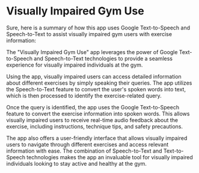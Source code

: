 # Visually Impaired Gym Use

Sure, here is a summary of how this app uses Google Text-to-Speech and Speech-to-Text to assist visually impaired gym users with exercise information:

The "Visually Impaired Gym Use" app leverages the power of Google Text-to-Speech and Speech-to-Text technologies to provide a seamless experience for visually impaired individuals at the gym.

Using the app, visually impaired users can access detailed information about different exercises by simply speaking their queries. The app utilizes the Speech-to-Text feature to convert the user's spoken words into text, which is then processed to identify the exercise-related query.

Once the query is identified, the app uses the Google Text-to-Speech feature to convert the exercise information into spoken words. This allows visually impaired users to receive real-time audio feedback about the exercise, including instructions, technique tips, and safety precautions.

The app also offers a user-friendly interface that allows visually impaired users to navigate through different exercises and access relevant information with ease. The combination of Speech-to-Text and Text-to-Speech technologies makes the app an invaluable tool for visually impaired individuals looking to stay active and healthy at the gym.